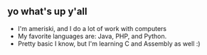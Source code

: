 ## yo what's up y'all 
- I'm ameriski, and I do a lot of work with computers
- My favorite languages are: Java, PHP, and Python.
- Pretty basic I know, but I'm learning C and Assembly as well :) 
